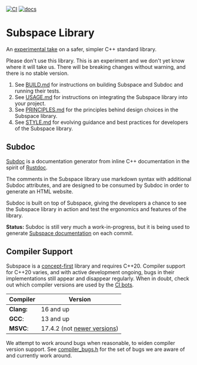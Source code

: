 [![CI](https://github.com/chromium/subspace/actions/workflows/ci.yml/badge.svg)](https://github.com/chromium/subspace/actions/workflows/ci.yml)
[![docs](https://github.com/chromium/subspace/actions/workflows/subdoc.yml/badge.svg)](https://suslib.cc)
<!---
[![hdoc](https://github.com/chromium/subspace/actions/workflows/hdoc.yml/badge.svg)](https://docs.hdoc.io/danakj/subspace/)
-->
<!---
[![clang-doc](https://github.com/chromium/subspace/actions/workflows/clang-doc.yml/badge.svg)](https://danakj.github.io/subspace-docs/sus/#Namespaces)
-->
# Subspace Library

An [experimental take](https://danakj.github.io/2022/12/31/why-subspace.html)
on a safer, simpler C++ standard library.

Please don't use this library. This is an experiment and we don't yet know where
it will take us. There will be breaking changes without warning, and there is no
stable version.

1. See [BUILD.md](BUILD.md) for instructions on building Subspace and Subdoc
and running their tests.
1. See [USAGE.md](USAGE.md) for instructions on integrating the
Subspace library into your project.
1. See [PRINCIPLES.md](PRINCIPLES.md) for the principles behind design choices in
the Subspace library.
1. See [STYLE.md](STYLE.md) for evolving guidance and best practices for
developers of the Subspace library.

## Subdoc

[Subdoc](subdoc/) is a documentation generator from inline C++ documentation
in the spirit of
[Rustdoc](https://doc.rust-lang.org/rustdoc/what-is-rustdoc.html).

The comments in the Subspace library use markdown syntax with additional Subdoc
attributes, and are designed to be consumed by Subdoc in order to generate an
HTML website.

Subdoc is built on top of Subspace, giving the developers a chance to see the
Subspace library in action and test the ergonomics and features of the library.

**Status:**
Subdoc is still very much a work-in-progress, but it is being used to generate
[Subspace documentation](https://danakj.github.io/subspace-docs/sus/#Namespaces)
on each commit.

## Compiler Support

Subspace is a
[concept-first](https://en.cppreference.com/w/cpp/language/constraints)
library and requires C++20.
Compiler support for C++20 varies, and with active development ongoing, bugs in
their implementations still appear and disappear regularly. When in doubt,
check out which compiler versions are used by the
[CI bots](.github/workflows/ci.yml).

| Compiler   | Version |
|------------|---------|
| **Clang:** | 16 and up |
| **GCC**:   | 13 and up |
| **MSVC**:   | 17.4.2 (not [newer versions](https://github.com/chromium/subspace/issues/267)) |

We attempt to work around bugs when reasonable, to widen compiler version
support. See [compiler_bugs.h](sus/macros/__private/compiler_bugs.h) for
the set of bugs we are aware of and currently work around.
